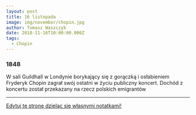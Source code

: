 ```yaml
---
layout: post
title: 16 listopada
image: img/november/chopin.jpg
author: Tomasz Waszczyk
date: 2018-11-16T10:00:00.000Z
tags:
  - Chopin
---
```


### 1848

W sali Guildhall w Londynie borykający się z gorączką i osłabieniem Fryderyk Chopin zagrał swój ostatni w życiu publiczny koncert. Dochód z koncertu został przekazany na rzecz polskich emigrantów

---

<a href="https://github.com/TomaszWaszczyk/historia.waszczyk.com/edit/master/src/content/november-16.md" target="_blank">Edytuj tę stronę dzieląc się własnymi notatkami!</a>
